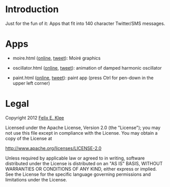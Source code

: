 Introduction
============

Just for the fun of it: Apps that fit into 140 character Twitter/SMS messages.


Apps
====

  * moire.html ([online][1o], [tweet][1t]): Moiré graphics

  * oscillator.html ([online][2o], [tweet][2t]): animation of damped harmonic
    oscillator
  
  * paint.html ([online][3o], [tweet][3t]): paint app (press Ctrl for pen-down
    in the upper left corner)


Legal
=====

Copyright 2012 [Felix E. Klee](mailto:felix.klee@inka.de)

Licensed under the Apache License, Version 2.0 (the "License"); you may not use
this file except in compliance with the License. You may obtain a copy of the
License at

<http://www.apache.org/licenses/LICENSE-2.0>

Unless required by applicable law or agreed to in writing, software distributed
under the License is distributed on an "AS IS" BASIS, WITHOUT WARRANTIES OR
CONDITIONS OF ANY KIND, either express or implied. See the License for the
specific language governing permissions and limitations under the License.


[1o]: http://feklee.github.com/140/moire.html
[1t]: http://twitter.com/feklee/status/246966634760265728
[2o]: http://feklee.github.com/140/oscillator.html
[2t]: http://twitter.com/feklee/status/246966664804040704
[3o]: http://feklee.github.com/140/paint.html
[3t]: http://twitter.com/feklee/status/246966687692382208

